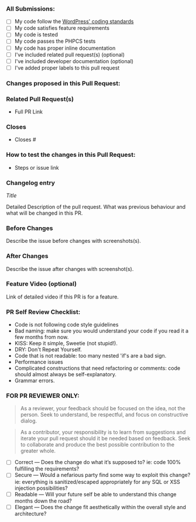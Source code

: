 ### All Submissions:

* [ ] My code follow the [WordPress' coding standards](https://make.wordpress.org/core/handbook/best-practices/coding-standards/)
* [ ] My code satisfies feature requirements
* [ ] My code is tested
* [ ] My code passes the PHPCS tests
* [ ] My code has proper inline documentation
* [ ] I've included related pull request(s) (optional)
* [ ] I've included developer documentation (optional)
* [ ] I've added proper labels to this pull request

<!-- Mark completed items with an [x] -->

<!-- You can erase any parts of this template not applicable to your Pull Request. -->

### Changes proposed in this Pull Request:

<!-- Describe the changes made to this Pull Request and the reason for such changes. -->

### Related Pull Request(s)

* Full PR Link


### Closes 

* Closes #


### How to test the changes in this Pull Request:

* Steps or issue link


### Changelog entry

*Title*

Detailed Description of the pull request. What was previous behaviour
and what will be changed in this PR.


### Before Changes

Describe the issue before changes with screenshots(s).


### After Changes

Describe the issue after changes with screenshot(s).


### Feature Video (optional)

Link of detailed video if this PR is for a feature.


### PR Self Review Checklist:

* Code is not following code style guidelines
* Bad naming: make sure you would understand your code if you read it a few months from now.
* KISS: Keep it simple, Sweetie (not stupid!).
* DRY: Don't Repeat Yourself.
* Code that is not readable: too many nested 'if's are a bad sign.
* Performance issues
* Complicated constructions that need refactoring or comments: code should almost always be self-explanatory.
* Grammar errors.


### FOR PR REVIEWER ONLY:

> As a reviewer, your feedback should be focused on the idea, not the person. Seek to understand, be respectful, and focus on constructive dialog.

> As a contributor, your responsibility is to learn from suggestions and iterate your pull request should it be needed based on feedback. Seek to collaborate and produce the best possible contribution to the greater whole.

* [ ] Correct — Does the change do what it’s supposed to? ie: code 100% fulfilling the requirements?
* [ ] Secure — Would a nefarious party find some way to exploit this change? ie: everything is sanitized/escaped appropriately for any SQL or XSS injection possibilities?
* [ ] Readable — Will your future self be able to understand this change months down the road?
* [ ] Elegant — Does the change fit aesthetically within the overall style and architecture?
